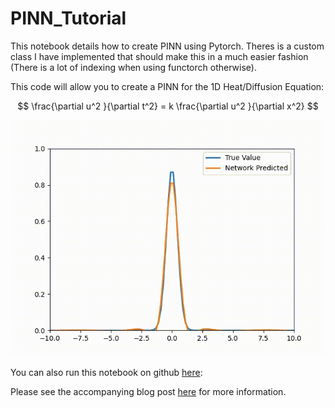 # PINN_Tutorial

This notebook details how to create PINN using Pytorch. Theres is a custom class I have implemented that should make this in a much easier fashion (There is a lot of indexing when using functorch otherwise).

This code will allow you to create a PINN for the 1D Heat/Diffusion Equation:

$$
\frac{\partial u^2 }{\partial t^2} = k \frac{\partial u^2 }{\partial x^2}
$$

![heatAnimation](Heat_Equation.gif)

You can also run this notebook on github [here](https://colab.research.google.com/drive/1xsCCTBJABVJnLBroBZ3Dnj_lv_vvS5Ok?usp=sharing):

Please see the accompanying blog post [here]() for more information.
